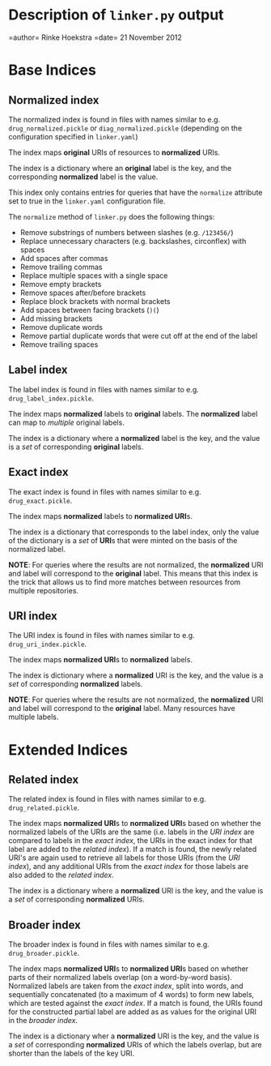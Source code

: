 # Description of `linker.py` output

=author=
	Rinke Hoekstra
=date=
	21 November 2012


# Base Indices
## Normalized index
The normalized index is found in files with names similar to e.g. `drug_normalized.pickle` or `diag_normalized.pickle` (depending on the configuration specified in `linker.yaml`)

The index maps **original** URIs of resources to **normalized** URIs. 

The index is a dictionary where an **original** label is the key, and the corresponding **normalized** label is the value.

This index only contains entries for queries that have the `normalize` attribute set to true in the `linker.yaml` configuration file.

The `normalize` method of `linker.py` does the following things:

* Remove substrings of numbers between slashes (e.g. `/123456/`)
* Replace unnecessary characters (e.g. backslashes, circonflex) with spaces
* Add spaces after commas
* Remove trailing commas
* Replace multiple spaces with a single space
* Remove empty brackets
* Remove spaces after/before brackets
* Replace block brackets with normal brackets
* Add spaces between facing brackets (`)(`)
* Add missing brackets
* Remove duplicate words
* Remove partial duplicate words that were cut off at the end of the label
* Remove trailing spaces

## Label index
The label index is found in files with names similar to e.g. `drug_label_index.pickle`.

The index maps **normalized** labels to **original** labels. The **normalized** label can map to *multiple* original labels.

The index is a dictionary where a **normalized** label is the key, and the value is a *set* of corresponding **original** labels.

## Exact index
The exact index is found in files with names similar to e.g. `drug_exact.pickle`.

The index maps **normalized** labels to **normalized URI**s. 

The index is a dictionary that corresponds to the label index, only the value of the dictionary is a *set* of **URI**s that were minted on the basis of the normalized label.

**NOTE**: For queries where the results are not normalized, the **normalized** URI and label will correspond to the **original** label. This means that this index is the trick that allows us to find more matches between resources from multiple repositories. 

## URI index
The URI index is found in files with names similar to e.g. `drug_uri_index.pickle`.

The index maps **normalized URI**s to **normalized** labels.

The index is dictionary where a **normalized** URI is the key, and the value is a *set* of corresponding **normalized** labels.

**NOTE**: For queries where the results are not normalized, the **normalized** URI and label will correspond to the **original** label. Many resources have multiple labels. 

# Extended Indices

## Related index
The related index is found in files with names similar to e.g. `drug_related.pickle`.

The index maps **normalized URI**s to **normalized URI**s based on whether the normalized labels of the URIs are the same (i.e. labels in the *URI index* are compared to labels in the *exact index*, the URIs in the exact index for that label are added to the *related index*). If a match is found, the newly related URI's are again used to retrieve all labels for those URIs (from the *URI index*), and any additional URIs from the *exact index* for those labels are also added to the *related index*.

The index is a dictionary where a **normalized** URI is the key, and the value is a *set* of corresponding **normalized** URIs.

## Broader index
The broader index is found in files with names similar to e.g. `drug_broader.pickle`.

The index maps **normalized URI**s to **normalized URI**s based on whether parts of their normalized labels overlap (on a word-by-word basis). Normalized labels are taken from the *exact index*, split into words, and sequentially concatenated (to a maximum of 4 words) to form new labels, which are tested against the *exact index*. If a match is found, the URIs found for the constructed partial label are added as as values for the original URI in the *broader index*.

The index is a dictionary wher a **normalized** URI is the key, and the value is a *set* of corresponding **normalized** URIs of which the labels overlap, but are shorter than the labels of the key URI.




